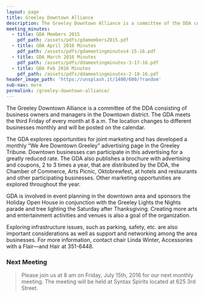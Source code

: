 ```yaml
---
layout: page
title: Greeley Downtown Alliance
description: The Greeley Downtown Alliance is a committee of the DDA consisting of business owners and managers in the Downtown district.
meeting_minutes:
  - title: GDA Members 2015
    pdf_path: /assets/pdfs/gdamembers2015.pdf
  - title: GDA April 2016 Minutes
    pdf_path: /assets/pdfs/gdameetingminutes4-15-16.pdf
  - title: GDA March 2016 Minutes
    pdf_path: /assets/pdfs/ddameetingminutes-3-17-16.pdf
  - title: GDA Feb 2016 Minutes
    pdf_path: /assets/pdfs/ddameetingminutes-2-18-16.pdf
header_image_path: 'https://unsplash.it/1400/600/?random'
sub-nav: more
permalink: /greeley-downtown-alliance/
---
```



The Greeley Downtown Alliance is a committee of the DDA consisting of business owners and managers in the Downtown district. The GDA meets the third Friday of every month at 8 a.m. The location changes to different businesses monthly and will be posted on the calendar.

The GDA explores opportunities for joint marketing and has developed a monthly “We Are Downtown Greeley” advertising page in the Greeley Tribune. Downtown businesses can participate in this advertising for a greatly reduced rate. The GDA also publishes a brochure with advertising and coupons, 2 to 3 times a year, that are distributed by the DDA, the Chamber of Commerce, Arts Picnic, Oktobrewfest, at hotels and restaurants and other participating businesses. Other marketing opportunities are explored throughout the year.

GDA is involved in event planning in the downtown area and sponsors the Holiday Open House in conjunction with the Greeley Lights the Nights parade and tree lighting the Saturday after Thanksgiving. Creating more arts and entertainment activities and venues is also a goal of the organization.

Exploring infrastructure issues, such as parking, safety, etc. are also important considerations as well as support and networking among the area businesses. For more information, contact chair Linda Winter, Accessories with a Flair—and Hair at 351-6448.

### Next Meeting

> Please join us at 8 am on Friday, July 15th, 2016 for our next monthly meeting. The meeting will be held at Syntax Spirits located at 625 3rd Street.